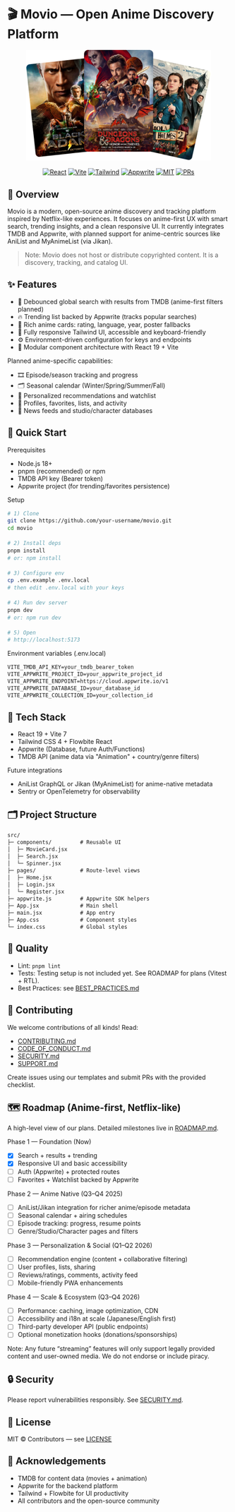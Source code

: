 # 🎬 Movio — Open Anime Discovery Platform

<div align="center">
  <img src="./public/hero.png" alt="Movio Banner" width="420"/>

  <br/>

  <a href="https://react.dev"><img alt="React" src="https://img.shields.io/badge/React-19.1.0-61DAFB?logo=react&logoColor=white"></a>
  <a href="https://vitejs.dev"><img alt="Vite" src="https://img.shields.io/badge/Vite-7.0.4-646CFF?logo=vite&logoColor=white"></a>
  <a href="https://tailwindcss.com"><img alt="Tailwind" src="https://img.shields.io/badge/Tailwind-4.1.11-38B2AC?logo=tailwindcss&logoColor=white"></a>
  <a href="https://appwrite.io"><img alt="Appwrite" src="https://img.shields.io/badge/Appwrite-BaaS-FF3366?logo=appwrite&logoColor=white"></a>
  <a href="./LICENSE"><img alt="MIT" src="https://img.shields.io/badge/License-MIT-yellow.svg"></a>
  <a href="http://makeapullrequest.com"><img alt="PRs" src="https://img.shields.io/badge/PRs-welcome-brightgreen.svg"></a>
</div>

## 🌟 Overview

Movio is a modern, open-source anime discovery and tracking platform inspired by Netflix-like experiences. It focuses on anime-first UX with smart search, trending insights, and a clean responsive UI. It currently integrates TMDB and Appwrite, with planned support for anime-centric sources like AniList and MyAnimeList (via Jikan).

> Note: Movio does not host or distribute copyrighted content. It is a discovery, tracking, and catalog UI.

## ✨ Features

- 🔎 Debounced global search with results from TMDB (anime-first filters planned)
- 🔥 Trending list backed by Appwrite (tracks popular searches)
- 🎴 Rich anime cards: rating, language, year, poster fallbacks
- 📱 Fully responsive Tailwind UI, accessible and keyboard-friendly
- ⚙️ Environment-driven configuration for keys and endpoints
- 🧩 Modular component architecture with React 19 + Vite

Planned anime-specific capabilities:
- 🎞️ Episode/season tracking and progress
- 🗂️ Seasonal calendar (Winter/Spring/Summer/Fall)
- 🧠 Personalized recommendations and watchlist
- 👤 Profiles, favorites, lists, and activity
- 📰 News feeds and studio/character databases

## 🚀 Quick Start

Prerequisites
- Node.js 18+
- pnpm (recommended) or npm
- TMDB API key (Bearer token)
- Appwrite project (for trending/favorites persistence)

Setup
```bash
# 1) Clone
git clone https://github.com/your-username/movio.git
cd movio

# 2) Install deps
pnpm install
# or: npm install

# 3) Configure env
cp .env.example .env.local
# then edit .env.local with your keys

# 4) Run dev server
pnpm dev
# or: npm run dev

# 5) Open
# http://localhost:5173
```

Environment variables (.env.local)
```env
VITE_TMDB_API_KEY=your_tmdb_bearer_token
VITE_APPWRITE_PROJECT_ID=your_appwrite_project_id
VITE_APPWRITE_ENDPOINT=https://cloud.appwrite.io/v1
VITE_APPWRITE_DATABASE_ID=your_database_id
VITE_APPWRITE_COLLECTION_ID=your_collection_id
```

## 🧱 Tech Stack
- React 19 + Vite 7
- Tailwind CSS 4 + Flowbite React
- Appwrite (Database, future Auth/Functions)
- TMDB API (anime data via "Animation" + country/genre filters)

Future integrations
- AniList GraphQL or Jikan (MyAnimeList) for anime-native metadata
- Sentry or OpenTelemetry for observability

## 🗂️ Project Structure
```
src/
├─ components/         # Reusable UI
│  ├─ MovieCard.jsx
│  ├─ Search.jsx
│  └─ Spinner.jsx
├─ pages/              # Route-level views
│  ├─ Home.jsx
│  ├─ Login.jsx
│  └─ Register.jsx
├─ appwrite.js         # Appwrite SDK helpers
├─ App.jsx             # Main shell
├─ main.jsx            # App entry
├─ App.css             # Component styles
└─ index.css           # Global styles
```

## 🧪 Quality
- Lint: `pnpm lint`
- Tests: Testing setup is not included yet. See ROADMAP for plans (Vitest + RTL).
- Best Practices: see [BEST_PRACTICES.md](./BEST_PRACTICES.md)

## 🤝 Contributing
We welcome contributions of all kinds! Read:
- [CONTRIBUTING.md](./CONTRIBUTING.md)
- [CODE_OF_CONDUCT.md](./CODE_OF_CONDUCT.md)
- [SECURITY.md](./SECURITY.md)
- [SUPPORT.md](./SUPPORT.md)

Create issues using our templates and submit PRs with the provided checklist.

## 🗺️ Roadmap (Anime-first, Netflix-like)
A high-level view of our plans. Detailed milestones live in [ROADMAP.md](./ROADMAP.md).

Phase 1 — Foundation (Now)
- [x] Search + results + trending
- [x] Responsive UI and basic accessibility
- [ ] Auth (Appwrite) + protected routes
- [ ] Favorites + Watchlist backed by Appwrite

Phase 2 — Anime Native (Q3–Q4 2025)
- [ ] AniList/Jikan integration for richer anime/episode metadata
- [ ] Seasonal calendar + airing schedules
- [ ] Episode tracking: progress, resume points
- [ ] Genre/Studio/Character pages and filters

Phase 3 — Personalization & Social (Q1–Q2 2026)
- [ ] Recommendation engine (content + collaborative filtering)
- [ ] User profiles, lists, sharing
- [ ] Reviews/ratings, comments, activity feed
- [ ] Mobile-friendly PWA enhancements

Phase 4 — Scale & Ecosystem (Q3–Q4 2026)
- [ ] Performance: caching, image optimization, CDN
- [ ] Accessibility and i18n at scale (Japanese/English first)
- [ ] Third-party developer API (public endpoints)
- [ ] Optional monetization hooks (donations/sponsorships)

Note: Any future “streaming” features will only support legally provided content and user-owned media. We do not endorse or include piracy.

## 🔒 Security
Please report vulnerabilities responsibly. See [SECURITY.md](./SECURITY.md).

## 📄 License
MIT © Contributors — see [LICENSE](./LICENSE)

## 🙏 Acknowledgements
- TMDB for content data (movies + animation)
- Appwrite for the backend platform
- Tailwind + Flowbite for UI productivity
- All contributors and the open-source community
